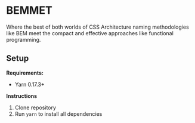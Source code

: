 # BEMMET

Where the best of both worlds of CSS Architecture naming methodologies like BEM meet the compact and effective approaches like functional programming.

## Setup

**Requirements:**

- Yarn 0.17.3+

**Instructions**

1. Clone repository
2. Run `yarn` to install all dependencies
